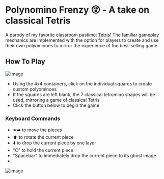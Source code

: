 # Polynomino Frenzy 😵 - A take on classical Tetris
A parody of my favorite classroom pastime: [Tetris](tetris.com/us)! The familiar gameplay mechanics are implemented with the option for players to create and use their own polyominoes to mirror the experience of the best-selling game.

## How To Play
![image](https://github.com/steeevin88/customTetris/assets/59713070/35a441b4-37d5-4bd4-8241-3503a2a57ff0)
- Using the 4x4 containers, click on the individual squares to create custom polyominoes
- If the squares are left blank, the 7 classical tetromino shapes will be used, mirroring a game of classical Tetris
- Click the button below to begin the game

### Keyboard Commands
- ⬅️➡️ to move the pieces
- ⬆️ to rotate the current piece
- ⬇️ to drop the current piece by one layer
- "C" to hold the current piece
- "Spacebar" to immediately drop the current piece to its ghost image
- 
![image](https://github.com/steeevin88/customTetris/assets/59713070/461c9130-eb76-412b-9e3f-bd3b97ad85bf)

